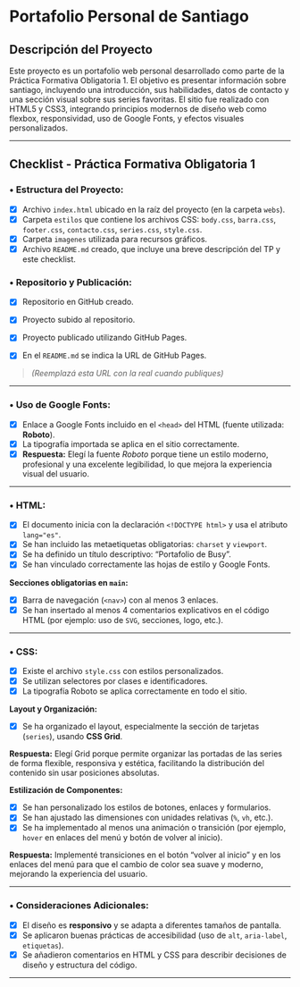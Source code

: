# Portafolio Personal de Santiago

## Descripción del Proyecto

Este proyecto es un portafolio web personal desarrollado como parte de la Práctica Formativa Obligatoria 1. El objetivo es presentar información sobre santiago, incluyendo una introducción, sus habilidades, datos de contacto y una sección visual sobre sus series favoritas. El sitio fue realizado con HTML5 y CSS3, integrando principios modernos de diseño web como flexbox, responsividad, uso de Google Fonts, y efectos visuales personalizados.

---

## Checklist - Práctica Formativa Obligatoria 1

### • Estructura del Proyecto:
- [x] Archivo `index.html` ubicado en la raíz del proyecto (en la carpeta `webs`).
- [x] Carpeta `estilos` que contiene los archivos CSS: `body.css`, `barra.css`, `footer.css`, `contacto.css`, `series.css`, `style.css`.
- [x] Carpeta `imagenes` utilizada para recursos gráficos.
- [x] Archivo `README.md` creado, que incluye una breve descripción del TP y este checklist.

### • Repositorio y Publicación:
- [x] Repositorio en GitHub creado.
- [x] Proyecto subido al repositorio.
- [x] Proyecto publicado utilizando GitHub Pages.
- [x] En el `README.md` se indica la URL de GitHub Pages.


> *(Reemplazá esta URL con la real cuando publiques)*

---

### • Uso de Google Fonts:
- [x] Enlace a Google Fonts incluido en el `<head>` del HTML (fuente utilizada: **Roboto**).
- [x] La tipografía importada se aplica en el sitio correctamente.
- [x] **Respuesta:** Elegí la fuente *Roboto* porque tiene un estilo moderno, profesional y una excelente legibilidad, lo que mejora la experiencia visual del usuario.

---

### • HTML:
- [x] El documento inicia con la declaración `<!DOCTYPE html>` y usa el atributo `lang="es"`.
- [x] Se han incluido las metaetiquetas obligatorias: `charset` y `viewport`.
- [x] Se ha definido un título descriptivo: “Portafolio de Busy”.
- [x] Se han vinculado correctamente las hojas de estilo y Google Fonts.

**Secciones obligatorias en `main`:**
- [x] Barra de navegación (`<nav>`) con al menos 3 enlaces.
- [x] Se han insertado al menos 4 comentarios explicativos en el código HTML (por ejemplo: uso de `SVG`, secciones, logo, etc.).

---

### • CSS:
- [x] Existe el archivo `style.css` con estilos personalizados.
- [x] Se utilizan selectores por clases e identificadores.
- [x] La tipografía Roboto se aplica correctamente en todo el sitio.

**Layout y Organización:**
- [x] Se ha organizado el layout, especialmente la sección de tarjetas (`series`), usando **CSS Grid**.

**Respuesta:** Elegí Grid porque permite organizar las portadas de las series de forma flexible, responsiva y estética, facilitando la distribución del contenido sin usar posiciones absolutas.

**Estilización de Componentes:**
- [x] Se han personalizado los estilos de botones, enlaces y formularios.
- [x] Se han ajustado las dimensiones con unidades relativas (`%`, `vh`, etc.).
- [x] Se ha implementado al menos una animación o transición (por ejemplo, `hover` en enlaces del menú y botón de volver al inicio).

**Respuesta:** Implementé transiciones en el botón “volver al inicio” y en los enlaces del menú para que el cambio de color sea suave y moderno, mejorando la experiencia del usuario.

---

### • Consideraciones Adicionales:
- [x] El diseño es **responsivo** y se adapta a diferentes tamaños de pantalla.
- [x] Se aplicaron buenas prácticas de accesibilidad (uso de `alt`, `aria-label`, `etiquetas`).
- [x] Se añadieron comentarios en HTML y CSS para describir decisiones de diseño y estructura del código.
---

